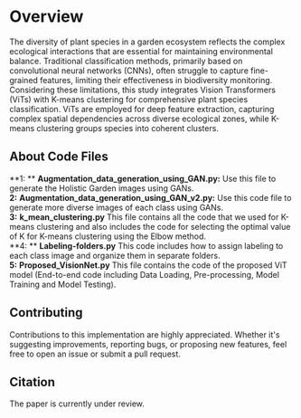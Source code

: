 # Overview
The diversity of plant species in a garden ecosystem reflects the complex ecological interactions that are essential for maintaining environmental balance. Traditional classification methods, primarily based on convolutional neural networks (CNNs), often struggle to capture fine-grained features, limiting their effectiveness in biodiversity monitoring. Considering these limitations, this study integrates Vision Transformers (ViTs) with K-means clustering for comprehensive plant species classification. ViTs are employed for deep feature extraction, capturing complex spatial dependencies across diverse ecological zones, while K-means clustering groups species into coherent clusters.

## About Code Files
**1: ** **Augmentation_data_generation_using_GAN.py:** Use this file to generate the Holistic Garden images using GANs. </br>
**2:** **Augmentation_data_generation_using_GAN_v2.py:**  Use this code file to generate more diverse images of each class using GANs. </br>
**3:** **k_mean_clustering.py** This file contains all the code that we used for K-means clustering and also includes the code for selecting the optimal value of K for K-means clustering using the Elbow method.</br>
**4: ** **Labeling-folders.py** This code includes how to assign labeling to each class image and organize them in separate folders.</br>
**5:** **Proposed_VisionNet.py** This file contains the code of the proposed ViT model (End-to-end code including Data Loading, Pre-processing, Model Training and Model Testing).</br>

## Contributing
Contributions to this implementation are highly appreciated. Whether it's suggesting improvements, reporting bugs, or proposing new features, feel free to open an issue or submit a pull request.

## Citation
The paper is currently under review. 
